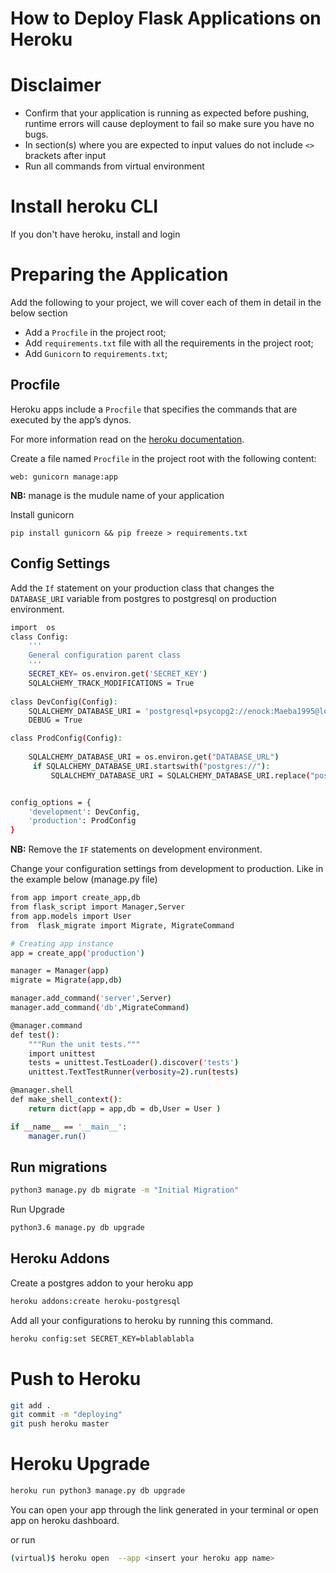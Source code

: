 How to Deploy Flask Applications on Heroku
===========================================
# Disclaimer
- Confirm that your application is running as expected before pushing, runtime errors will cause deployment to fail so make sure you have no bugs.
- In section(s) where you are expected to input values do not include `<>` brackets after input
- Run all commands from virtual environment
# Install heroku CLI
If you don't have heroku, install and login

# Preparing the Application

Add the following to your project, we will cover each of them in detail in the below section

* Add a `Procfile` in the project root;
* Add `requirements.txt` file with all the requirements in the project root;
* Add `Gunicorn` to `requirements.txt`;

## Procfile
Heroku apps include a `Procfile` that specifies the commands that are executed by the app’s dynos. 

For more information read on the [heroku documentation](https://devcenter.heroku.com/articles/procfile).

Create a file named `Procfile` in the project root with the following content:
```
web: gunicorn manage:app
```
**NB:** manage is the mudule name of your application

Install gunicorn
```
pip install gunicorn && pip freeze > requirements.txt
```
## Config Settings
Add the `If` statement on your production class that changes the `DATABASE_URI` variable from postgres to postgresql on production environment.
```bash
import  os
class Config:
    '''
    General configuration parent class
    '''
    SECRET_KEY= os.environ.get('SECRET_KEY')
    SQLALCHEMY_TRACK_MODIFICATIONS = True
    
class DevConfig(Config):
    SQLALCHEMY_DATABASE_URI = 'postgresql+psycopg2://enock:Maeba1995@localhost/pitch'       
    DEBUG = True    

class ProdConfig(Config):
    
    SQLALCHEMY_DATABASE_URI = os.environ.get("DATABASE_URL") 
     if SQLALCHEMY_DATABASE_URI.startswith("postgres://"):
         SQLALCHEMY_DATABASE_URI = SQLALCHEMY_DATABASE_URI.replace("postgres://", "postgresql://", 1)


config_options = {
    'development': DevConfig,
    'production': ProdConfig
}
```
**NB:** Remove the `IF` statements on development environment.

Change your configuration settings from  development to  production. Like in the example below (manage.py file)
```bash
from app import create_app,db
from flask_script import Manager,Server
from app.models import User
from  flask_migrate import Migrate, MigrateCommand

# Creating app instance
app = create_app('production')

manager = Manager(app)
migrate = Migrate(app,db)

manager.add_command('server',Server)
manager.add_command('db',MigrateCommand)

@manager.command
def test():
    """Run the unit tests."""
    import unittest
    tests = unittest.TestLoader().discover('tests')
    unittest.TextTestRunner(verbosity=2).run(tests)

@manager.shell
def make_shell_context():
    return dict(app = app,db = db,User = User )

if __name__ == '__main__':
    manager.run()
```
## Run migrations
```bash
python3 manage.py db migrate -m "Initial Migration"
```
Run Upgrade

```bash
python3.6 manage.py db upgrade
```
## Heroku Addons
Create a postgres addon to your heroku app
```bash
heroku addons:create heroku-postgresql
```
Add all your configurations to heroku by running this command.
```bash
heroku config:set SECRET_KEY=blablablabla
```
# Push to Heroku
```bash 
git add .
git commit -m "deploying"
git push heroku master
```
# Heroku Upgrade
```bash
heroku run python3 manage.py db upgrade
```
You can open your app through the link generated in your terminal or open app on heroku dashboard.

or run
```bash
(virtual)$ heroku open  --app <insert your heroku app name>
```

